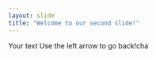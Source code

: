 ```yaml
---
layout: slide
title: "Welcome to our second slide!"
---
```

Your text
Use the left arrow to go back!cha
